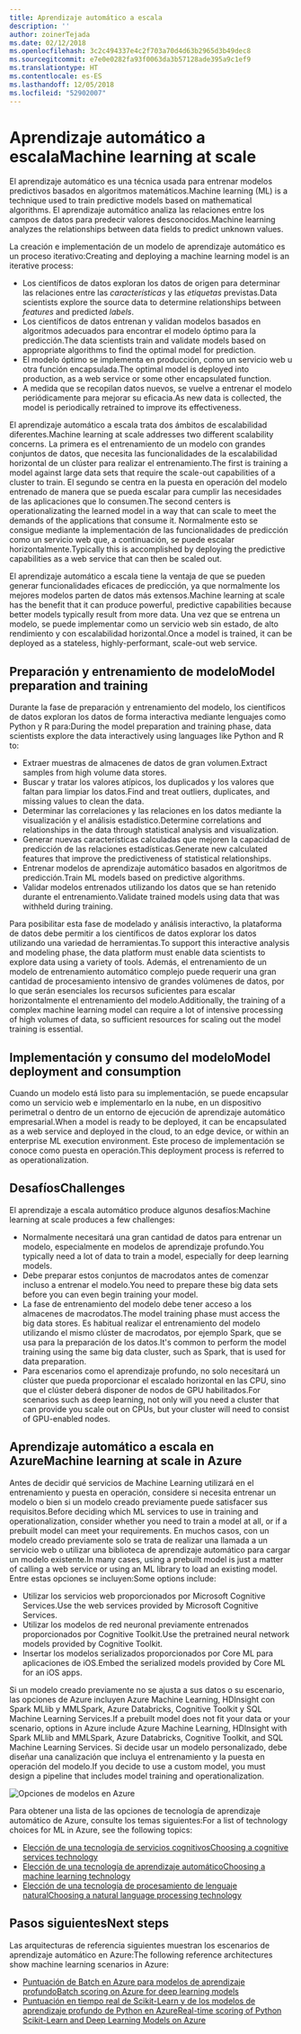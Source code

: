```yaml
---
title: Aprendizaje automático a escala
description: ''
author: zoinerTejada
ms.date: 02/12/2018
ms.openlocfilehash: 3c2c494337e4c2f703a70d4d63b2965d3b49dec8
ms.sourcegitcommit: e7e0e0282fa93f0063da3b57128ade395a9c1ef9
ms.translationtype: HT
ms.contentlocale: es-ES
ms.lasthandoff: 12/05/2018
ms.locfileid: "52902007"
---
```

# <a name="machine-learning-at-scale"></a><span data-ttu-id="efedc-102">Aprendizaje automático a escala</span><span class="sxs-lookup"><span data-stu-id="efedc-102">Machine learning at scale</span></span>

<span data-ttu-id="efedc-103">El aprendizaje automático es una técnica usada para entrenar modelos predictivos basados en algoritmos matemáticos.</span><span class="sxs-lookup"><span data-stu-id="efedc-103">Machine learning (ML) is a technique used to train predictive models based on mathematical algorithms.</span></span> <span data-ttu-id="efedc-104">El aprendizaje automático analiza las relaciones entre los campos de datos para predecir valores desconocidos.</span><span class="sxs-lookup"><span data-stu-id="efedc-104">Machine learning analyzes the relationships between data fields to predict unknown values.</span></span>

<span data-ttu-id="efedc-105">La creación e implementación de un modelo de aprendizaje automático es un proceso iterativo:</span><span class="sxs-lookup"><span data-stu-id="efedc-105">Creating and deploying a machine learning model is an iterative process:</span></span>

* <span data-ttu-id="efedc-106">Los científicos de datos exploran los datos de origen para determinar las relaciones entre las *características* y las *etiquetas* previstas.</span><span class="sxs-lookup"><span data-stu-id="efedc-106">Data scientists explore the source data to determine relationships between *features* and predicted *labels*.</span></span>
* <span data-ttu-id="efedc-107">Los científicos de datos entrenan y validan modelos basados en algoritmos adecuados para encontrar el modelo óptimo para la predicción.</span><span class="sxs-lookup"><span data-stu-id="efedc-107">The data scientists train and validate models based on appropriate algorithms to find the optimal model for prediction.</span></span>
* <span data-ttu-id="efedc-108">El modelo óptimo se implementa en producción, como un servicio web u otra función encapsulada.</span><span class="sxs-lookup"><span data-stu-id="efedc-108">The optimal model is deployed into production, as a web service or some other encapsulated function.</span></span>
* <span data-ttu-id="efedc-109">A medida que se recopilan datos nuevos, se vuelve a entrenar el modelo periódicamente para mejorar su eficacia.</span><span class="sxs-lookup"><span data-stu-id="efedc-109">As new data is collected, the model is periodically retrained to improve its effectiveness.</span></span>

<span data-ttu-id="efedc-110">El aprendizaje automático a escala trata dos ámbitos de escalabilidad diferentes.</span><span class="sxs-lookup"><span data-stu-id="efedc-110">Machine learning at scale addresses two different scalability concerns.</span></span> <span data-ttu-id="efedc-111">La primera es el entrenamiento de un modelo con grandes conjuntos de datos, que necesita las funcionalidades de la escalabilidad horizontal de un clúster para realizar el entrenamiento.</span><span class="sxs-lookup"><span data-stu-id="efedc-111">The first is training a model against large data sets that require the scale-out capabilities of a cluster to train.</span></span> <span data-ttu-id="efedc-112">El segundo se centra en la puesta en operación del modelo entrenado de manera que se pueda escalar para cumplir las necesidades de las aplicaciones que lo consumen.</span><span class="sxs-lookup"><span data-stu-id="efedc-112">The second centers is operationalizating the learned model in a way that can scale to meet the demands of the applications that consume it.</span></span> <span data-ttu-id="efedc-113">Normalmente esto se consigue mediante la implementación de las funcionalidades de predicción como un servicio web que, a continuación, se puede escalar horizontalmente.</span><span class="sxs-lookup"><span data-stu-id="efedc-113">Typically this is accomplished by deploying the predictive capabilities as a web service that can then be scaled out.</span></span>

<span data-ttu-id="efedc-114">El aprendizaje automático a escala tiene la ventaja de que se pueden generar funcionalidades eficaces de predicción, ya que normalmente los mejores modelos parten de datos más extensos.</span><span class="sxs-lookup"><span data-stu-id="efedc-114">Machine learning at scale has the benefit that it can produce powerful, predictive capabilities because better models typically result from more data.</span></span> <span data-ttu-id="efedc-115">Una vez que se entrena un modelo, se puede implementar como un servicio web sin estado, de alto rendimiento y con escalabilidad horizontal.</span><span class="sxs-lookup"><span data-stu-id="efedc-115">Once a model is trained, it can be deployed as a stateless, highly-performant, scale-out web service.</span></span> 

## <a name="model-preparation-and-training"></a><span data-ttu-id="efedc-116">Preparación y entrenamiento de modelo</span><span class="sxs-lookup"><span data-stu-id="efedc-116">Model preparation and training</span></span>

<span data-ttu-id="efedc-117">Durante la fase de preparación y entrenamiento del modelo, los científicos de datos exploran los datos de forma interactiva mediante lenguajes como Python y R para:</span><span class="sxs-lookup"><span data-stu-id="efedc-117">During the model preparation and training phase, data scientists explore the data interactively using languages like Python and R to:</span></span>

* <span data-ttu-id="efedc-118">Extraer muestras de almacenes de datos de gran volumen.</span><span class="sxs-lookup"><span data-stu-id="efedc-118">Extract samples from high volume data stores.</span></span>
* <span data-ttu-id="efedc-119">Buscar y tratar los valores atípicos, los duplicados y los valores que faltan para limpiar los datos.</span><span class="sxs-lookup"><span data-stu-id="efedc-119">Find and treat outliers, duplicates, and missing values to clean the data.</span></span>
* <span data-ttu-id="efedc-120">Determinar las correlaciones y las relaciones en los datos mediante la visualización y el análisis estadístico.</span><span class="sxs-lookup"><span data-stu-id="efedc-120">Determine correlations and relationships in the data through statistical analysis and visualization.</span></span>
* <span data-ttu-id="efedc-121">Generar nuevas características calculadas que mejoren la capacidad de predicción de las relaciones estadísticas.</span><span class="sxs-lookup"><span data-stu-id="efedc-121">Generate new calculated features that improve the predictiveness of statistical relationships.</span></span>
* <span data-ttu-id="efedc-122">Entrenar modelos de aprendizaje automático basados en algoritmos de predicción.</span><span class="sxs-lookup"><span data-stu-id="efedc-122">Train ML models based on predictive algorithms.</span></span>
* <span data-ttu-id="efedc-123">Validar modelos entrenados utilizando los datos que se han retenido durante el entrenamiento.</span><span class="sxs-lookup"><span data-stu-id="efedc-123">Validate trained models using data that was withheld during training.</span></span>

<span data-ttu-id="efedc-124">Para posibilitar esta fase de modelado y análisis interactivo, la plataforma de datos debe permitir a los científicos de datos explorar los datos utilizando una variedad de herramientas.</span><span class="sxs-lookup"><span data-stu-id="efedc-124">To support this interactive analysis and modeling phase, the data platform must enable data scientists to explore data using a variety of tools.</span></span> <span data-ttu-id="efedc-125">Además, el entrenamiento de un modelo de entrenamiento automático complejo puede requerir una gran cantidad de procesamiento intensivo de grandes volúmenes de datos, por lo que serán esenciales los recursos suficientes para escalar horizontalmente el entrenamiento del modelo.</span><span class="sxs-lookup"><span data-stu-id="efedc-125">Additionally, the training of a complex machine learning model can require a lot of intensive processing of high volumes of data, so sufficient resources for scaling out the model training is essential.</span></span>

## <a name="model-deployment-and-consumption"></a><span data-ttu-id="efedc-126">Implementación y consumo del modelo</span><span class="sxs-lookup"><span data-stu-id="efedc-126">Model deployment and consumption</span></span>

<span data-ttu-id="efedc-127">Cuando un modelo está listo para su implementación, se puede encapsular como un servicio web e implementarlo en la nube, en un dispositivo perimetral o dentro de un entorno de ejecución de aprendizaje automático empresarial.</span><span class="sxs-lookup"><span data-stu-id="efedc-127">When a model is ready to be deployed, it can be encapsulated as a web service and deployed in the cloud, to an edge device, or within an enterprise ML execution environment.</span></span> <span data-ttu-id="efedc-128">Este proceso de implementación se conoce como puesta en operación.</span><span class="sxs-lookup"><span data-stu-id="efedc-128">This deployment process is referred to as operationalization.</span></span>

## <a name="challenges"></a><span data-ttu-id="efedc-129">Desafíos</span><span class="sxs-lookup"><span data-stu-id="efedc-129">Challenges</span></span>

<span data-ttu-id="efedc-130">El aprendizaje a escala automático produce algunos desafíos:</span><span class="sxs-lookup"><span data-stu-id="efedc-130">Machine learning at scale produces a few challenges:</span></span>

- <span data-ttu-id="efedc-131">Normalmente necesitará una gran cantidad de datos para entrenar un modelo, especialmente en modelos de aprendizaje profundo.</span><span class="sxs-lookup"><span data-stu-id="efedc-131">You typically need a lot of data to train a model, especially for deep learning models.</span></span>
- <span data-ttu-id="efedc-132">Debe preparar estos conjuntos de macrodatos antes de comenzar incluso a entrenar el modelo.</span><span class="sxs-lookup"><span data-stu-id="efedc-132">You need to prepare these big data sets before you can even begin training your model.</span></span>
- <span data-ttu-id="efedc-133">La fase de entrenamiento del modelo debe tener acceso a los almacenes de macrodatos.</span><span class="sxs-lookup"><span data-stu-id="efedc-133">The model training phase must access the big data stores.</span></span> <span data-ttu-id="efedc-134">Es habitual realizar el entrenamiento del modelo utilizando el mismo clúster de macrodatos, por ejemplo Spark, que se usa para la preparación de los datos.</span><span class="sxs-lookup"><span data-stu-id="efedc-134">It's common to perform the model training using the same big data cluster, such as Spark, that is used for data preparation.</span></span> 
- <span data-ttu-id="efedc-135">Para escenarios como el aprendizaje profundo, no solo necesitará un clúster que pueda proporcionar el escalado horizontal en las CPU, sino que el clúster deberá disponer de nodos de GPU habilitados.</span><span class="sxs-lookup"><span data-stu-id="efedc-135">For scenarios such as deep learning, not only will you need a cluster that can provide you scale out on CPUs, but your cluster will need to consist of GPU-enabled nodes.</span></span>

## <a name="machine-learning-at-scale-in-azure"></a><span data-ttu-id="efedc-136">Aprendizaje automático a escala en Azure</span><span class="sxs-lookup"><span data-stu-id="efedc-136">Machine learning at scale in Azure</span></span>

<span data-ttu-id="efedc-137">Antes de decidir qué servicios de Machine Learning utilizará en el entrenamiento y puesta en operación, considere si necesita entrenar un modelo o bien si un modelo creado previamente puede satisfacer sus requisitos.</span><span class="sxs-lookup"><span data-stu-id="efedc-137">Before deciding which ML services to use in training and operationalization, consider whether you need to train a model at all, or if a prebuilt model can meet your requirements.</span></span> <span data-ttu-id="efedc-138">En muchos casos, con un modelo creado previamente solo se trata de realizar una llamada a un servicio web o utilizar una biblioteca de aprendizaje automático para cargar un modelo existente.</span><span class="sxs-lookup"><span data-stu-id="efedc-138">In many cases, using a prebuilt model is just a matter of calling a web service or using an ML library to load an existing model.</span></span> <span data-ttu-id="efedc-139">Entre estas opciones se incluyen:</span><span class="sxs-lookup"><span data-stu-id="efedc-139">Some options include:</span></span> 

- <span data-ttu-id="efedc-140">Utilizar los servicios web proporcionados por Microsoft Cognitive Services.</span><span class="sxs-lookup"><span data-stu-id="efedc-140">Use the web services provided by Microsoft Cognitive Services.</span></span>
- <span data-ttu-id="efedc-141">Utilizar los modelos de red neuronal previamente entrenados proporcionados por Cognitive Toolkit.</span><span class="sxs-lookup"><span data-stu-id="efedc-141">Use the pretrained neural network models provided by Cognitive Toolkit.</span></span>
- <span data-ttu-id="efedc-142">Insertar los modelos serializados proporcionados por Core ML para aplicaciones de iOS.</span><span class="sxs-lookup"><span data-stu-id="efedc-142">Embed the serialized models provided by Core ML for an iOS apps.</span></span> 

<span data-ttu-id="efedc-143">Si un modelo creado previamente no se ajusta a sus datos o su escenario, las opciones de Azure incluyen Azure Machine Learning, HDInsight con Spark MLlib y MMLSpark, Azure Databricks, Cognitive Toolkit y SQL Machine Learning Services.</span><span class="sxs-lookup"><span data-stu-id="efedc-143">If a prebuilt model does not fit your data or your scenario, options in Azure include Azure Machine Learning, HDInsight with Spark MLlib and MMLSpark, Azure Databricks, Cognitive Toolkit, and SQL Machine Learning Services.</span></span> <span data-ttu-id="efedc-144">Si decide usar un modelo personalizado, debe diseñar una canalización que incluya el entrenamiento y la puesta en operación del modelo.</span><span class="sxs-lookup"><span data-stu-id="efedc-144">If you decide to use a custom model, you must design a pipeline that includes model training and operationalization.</span></span> 

![Opciones de modelos en Azure](./images/machine-learning-model-training-and-deployment.png)

<span data-ttu-id="efedc-146">Para obtener una lista de las opciones de tecnología de aprendizaje automático de Azure, consulte los temas siguientes:</span><span class="sxs-lookup"><span data-stu-id="efedc-146">For a list of technology choices for ML in Azure, see the following topics:</span></span>

- [<span data-ttu-id="efedc-147">Elección de una tecnología de servicios cognitivos</span><span class="sxs-lookup"><span data-stu-id="efedc-147">Choosing a cognitive services technology</span></span>](../technology-choices/cognitive-services.md)
- [<span data-ttu-id="efedc-148">Elección de una tecnología de aprendizaje automático</span><span class="sxs-lookup"><span data-stu-id="efedc-148">Choosing a machine learning technology</span></span>](../technology-choices/data-science-and-machine-learning.md)
- [<span data-ttu-id="efedc-149">Elección de una tecnología de procesamiento de lenguaje natural</span><span class="sxs-lookup"><span data-stu-id="efedc-149">Choosing a natural language processing technology</span></span>](../technology-choices/natural-language-processing.md)

## <a name="next-steps"></a><span data-ttu-id="efedc-150">Pasos siguientes</span><span class="sxs-lookup"><span data-stu-id="efedc-150">Next steps</span></span>

<span data-ttu-id="efedc-151">Las arquitecturas de referencia siguientes muestran los escenarios de aprendizaje automático en Azure:</span><span class="sxs-lookup"><span data-stu-id="efedc-151">The following reference architectures show machine learning scenarios in Azure:</span></span>

- [<span data-ttu-id="efedc-152">Puntuación de Batch en Azure para modelos de aprendizaje profundo</span><span class="sxs-lookup"><span data-stu-id="efedc-152">Batch scoring on Azure for deep learning models</span></span>](../../reference-architectures/ai/batch-scoring-deep-learning.md)
- [<span data-ttu-id="efedc-153">Puntuación en tiempo real de Scikit-Learn y de los modelos de aprendizaje profundo de Python en Azure</span><span class="sxs-lookup"><span data-stu-id="efedc-153">Real-time scoring of Python Scikit-Learn and Deep Learning Models on Azure</span></span>](../../reference-architectures/ai/realtime-scoring-python.md)